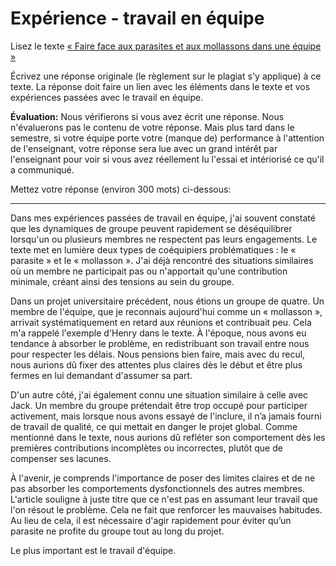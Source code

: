 # Expérience - travail en équipe

Lisez le texte [« Faire face aux parasites et aux mollassons dans une équipe »](https://docs.google.com/document/d/e/2PACX-1vRWTtdcGjUg34gqB6CW_EMt0H28Cgunq09_7HxMUoTLGERjUcQXBHlrYyB76PYJGjtaoYJhhsHS1Tjj/pub)

Écrivez une réponse originale (le règlement sur le plagiat s'y applique) à ce texte.
La réponse doit faire un lien avec les éléments dans le texte et vos expériences passées avec le travail en équipe.

**Évaluation:** Nous vérifierons si vous avez écrit une réponse.
Nous n'évaluerons pas le contenu de votre réponse.
Mais plus tard dans le semestre, si votre équipe porte votre (manque de) performance à l'attention de l'enseignant, votre réponse sera lue avec un grand intérêt par l'enseignant pour voir si vous avez réellement lu l'essai et intériorisé ce qu'il a communiqué.

Mettez votre réponse (environ 300 mots) ci-dessous:

---

Dans mes expériences passées de travail en équipe, j'ai souvent constaté que les dynamiques de groupe peuvent rapidement se déséquilibrer lorsqu'un ou plusieurs membres ne respectent pas leurs engagements. Le texte met en lumière deux types de coéquipiers problématiques : le « parasite » et le « mollasson ». J'ai déjà rencontré des situations similaires où un membre ne participait pas ou n'apportait qu'une contribution minimale, créant ainsi des tensions au sein du groupe.

Dans un projet universitaire précédent, nous étions un groupe de quatre. Un membre de l'équipe, que je reconnais aujourd'hui comme un « mollasson », arrivait systématiquement en retard aux réunions et contribuait peu. Cela m'a rappelé l'exemple d'Henry dans le texte. À l'époque, nous avons eu tendance à absorber le problème, en redistribuant son travail entre nous pour respecter les délais. Nous pensions bien faire, mais avec du recul, nous aurions dû fixer des attentes plus claires dès le début et être plus fermes en lui demandant d'assumer sa part.

D'un autre côté, j'ai également connu une situation similaire à celle avec Jack. Un membre du groupe prétendait être trop occupé pour participer activement, mais lorsque nous avons essayé de l'inclure, il n’a jamais fourni de travail de qualité, ce qui mettait en danger le projet global. Comme mentionné dans le texte, nous aurions dû refléter son comportement dès les premières contributions incomplètes ou incorrectes, plutôt que de compenser ses lacunes.

À l'avenir, je comprends l'importance de poser des limites claires et de ne pas absorber les comportements dysfonctionnels des autres membres. L'article souligne à juste titre que ce n'est pas en assumant leur travail que l'on résout le problème. Cela ne fait que renforcer les mauvaises habitudes. Au lieu de cela, il est nécessaire d'agir rapidement pour éviter qu’un parasite ne profite du groupe tout au long du projet.

Le plus important est le travail d'équipe.
